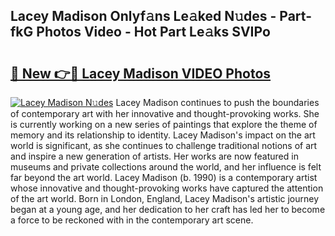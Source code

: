 ## Lacey Madison Onlyf𝚊ns Le𝚊ked N𝚞des - Part-fkG Photos Video - Hot Part Le𝚊ks SVIPo

# <h2><a href="http://ab65108.deff.icu/?id=Lacey+Madison">🔗 New 👉🔴 Lacey Madison VIDEO Photos</a></h2>

[![Lacey Madison N𝚞des](https://i.imgur.com/rIISA9y.gif)](http://ab65108.deff.icu/?id=Lacey+Madison)
Lacey Madison continues to push the boundaries of contemporary art with her innovative and thought-provoking works. She is currently working on a new series of paintings that explore the theme of memory and its relationship to identity. Lacey Madison's impact on the art world is significant, as she continues to challenge traditional notions of art and inspire a new generation of artists. Her works are now featured in museums and private collections around the world, and her influence is felt far beyond the art world. Lacey Madison (b. 1990) is a contemporary artist whose innovative and thought-provoking works have captured the attention of the art world. Born in London, England, Lacey Madison's artistic journey began at a young age, and her dedication to her craft has led her to become a force to be reckoned with in the contemporary art scene.
